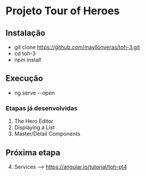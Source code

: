 # Projeto Tour of Heroes
## Instalação
- git clone https://github.com/mayllonveras/toh-3.git
- cd toh-3
- npm install
## Execução
- ng serve --open
### Etapas já desenvolvidas
1. The Hero Editor
2. Displaying a List
3. Master/Detail Components
## Próxima etapa
4. Services
--> https://angular.io/tutorial/toh-pt4